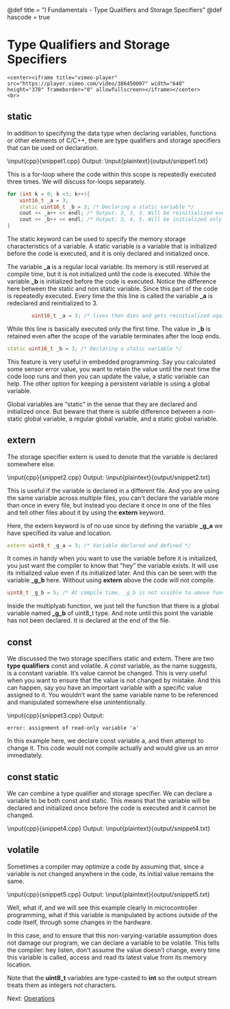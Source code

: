@def title = "I Fundamentals - Type Qualifiers and Storage Specifiers"
@def hascode = true

# Type Qualifiers and Storage Specifiers
~~~
<center><iframe title="vimeo-player" src="https://player.vimeo.com/video/386450007" width="640" height="370" frameborder="0" allowfullscreen></iframe></center>
<br>
~~~

## static
In addition to specifying the data type when declaring variables, functions or other elements of C/C++, there are type qualifiers and storage specifiers that can be used on declaration.

\input{cpp}{snippet1.cpp}
Output:
\input{plaintext}{output/snippet1.txt}

This is a for-loop where the code within this scope is repeatedly executed three times. We will discuss for-loops separately. 
```cpp
for (int k = 0; k <3; k++){
    uint16_t _a = 3;
    static uint16_t _b = 3; /* Declaring a static variable */
    cout << _a++ << endl; /* Output: 3, 3, 3. Will be reinitialized every loop */
    cout << _b++ << endl; /* Output: 3, 4, 5. Will be initialized only once when declared */
}
```
The static keyword can be used to specify the memory storage characteristics of a variable. A static variable is a variable that is initialized before the code is executed, and it is only declared and initialized once. 

The variable **\_a** is a regular local variable. Its memory is still reserved at compile time, but it is not initialized until the code is executed. While the variable **_b** is initialized before the code is executed. 
Notice the difference here between the static and non static variable. Since this part of the code is repeatedly executed. Every time the this line is called the variable **\_a** is redeclared and reinitialized to 3.
```cpp
        uint16_t _a = 3; /* lives then dies and gets reinitialized again 2 more times*/
```
While this line is basically executed only the first time. The value in **_b** is retained even after the scope of the variable terminates after the loop ends. 
```cpp
static uint16_t _b = 3; /* Declaring a static variable */
```
This feature is very useful in embedded programming. Say you calculated some sensor error value, you want to retain the value until the next time the code loop runs and then you can update the value, a static variable can help. The other option for keeping a persistent variable is using a global variable.

Global variables are “static” in the sense that they are declared and initialized once. But beware that there is subtle difference between a non-static global variable, a regular global variable, and a static global variable. 

## extern
The storage specifier extern is used to denote that the variable is declared somewhere else. 

\input{cpp}{snippet2.cpp}
Output:
\input{plaintext}{output/snippet2.txt}

This is useful if the variable is declared in a different file. And you are using the same variable across multiple files, you can't declare the variable more than once in every file, but instead you declare it once in one of the files and tell other files about it by using the **extern** keyword.

Here, the extern keyword is of no use since by defining the variable **\_g\_a** we have specified its value and location.
```cpp
extern uint8_t _g_a = 3; /* Variable declared and defined */
```
It comes in handy when you want to use the variable before it is initialized, you just want the compiler to know that “hey” the variable exists. It will use its initialized value even if its initialized later. And this can be seen with the variable **\_g\_b** here. Without using **extern** above the code will not compile.
```cpp
uint8_t _g_b = 5; /* At compile time, _g_b is not visible to above functions */
```

Inside the multiplyab function, we just tell the function that there is a global variable named **\_g\_b** of uint8_t type. And note until this point the variable has not been declared. It is declared at the end of the file.

## const
We discussed the two storage specifiers static and extern. There are two **type qualifiers** const and volatile. A *const* variable, as the name suggests, is a constant variable. It’s value cannot be changed. This is very useful when you want to ensure that the value is not changed by mistake. And this can happen, say you have an important variable with a specific value assigned to it. You wouldn’t want the same variable name to be referenced and manipulated somewhere else unintentionally. 

\input{cpp}{snippet3.cpp}
Output:
```
error: assignment of read-only variable 'a'
```

In this example here, we declare const variable a, and then attempt to change it. This code would not compile actually and would give us an error immediately. 

## const static
We can combine a type qualifier and storage specifier. We can declare a variable to be both const and static. This means that the variable will be declared and initialized once before the code is executed and it cannot be changed. 

\input{cpp}{snippet4.cpp}
Output:
\input{plaintext}{output/snippet4.txt}

## volatile
Sometimes a compiler may optimize a code by assuming that, since a variable is not changed anywhere in the code, its initial value remains the same. 

<!-- TODO: Find an example to showcase volatile -->

\input{cpp}{snippet5.cpp}
Output: 
\input{plaintext}{output/snippet5.txt}

Well, what if, and we will see this example clearly in microcontroller programming, what if this variable is manipulated by actions outside of the code itself, through some changes in the hardware. 

In this case, and to ensure that this non-varying-variable assumption does not damage our program, we can declare a variable to be volatile. This tells the compiler: hey listen, don’t assume the value doesn’t change, every time this variable is called, access and read its latest value from its memory location. 

Note that the **uint8\_t** variables are type-casted to **int** so the output stream treats them as integers not characters.

Next: [Operations](../lesson7/)